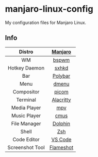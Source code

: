 # manjaro-linux-config
My configuration files for Manjaro Linux.

## Info
|Distro|[Manjaro](https://manjaro.org/)|
|:---:|:---:|
|WM|[bspwm](https://github.com/baskerville/bspwm)|
|Hotkey Daemon|[sxhkd](https://archlinux.org/packages/community/x86_64/sxhkd/)|
|Bar|[Polybar](https://github.com/polybar/polybar)|
|Menu|[dmenu](https://archlinux.org/packages/community/x86_64/dmenu/)|
|Compositor|[picom](https://archlinux.org/packages/community/x86_64/picom/)|
|Terminal|[Alacritty](https://github.com/alacritty/alacritty)|
|Media Player|[mpv](https://archlinux.org/packages/community/x86_64/mpv/)|
|Music Player|[cmus](https://archlinux.org/packages/community/x86_64/cmus/)|
|File Manager|[Dolphin](https://archlinux.org/packages/extra/x86_64/dolphin/)|
|Shell|[Zsh](https://archlinux.org/packages/extra/x86_64/zsh/)|
|Code Editor|[VS Code](https://archlinux.org/packages/community/x86_64/code/)|
|Screenshot Tool|[Flameshot](https://archlinux.org/packages/community/x86_64/flameshot/)|
